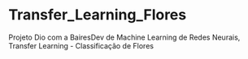 # Transfer_Learning_Flores
Projeto Dio com a BairesDev de Machine Learning de Redes Neurais, Transfer Learning - Classificação de Flores
